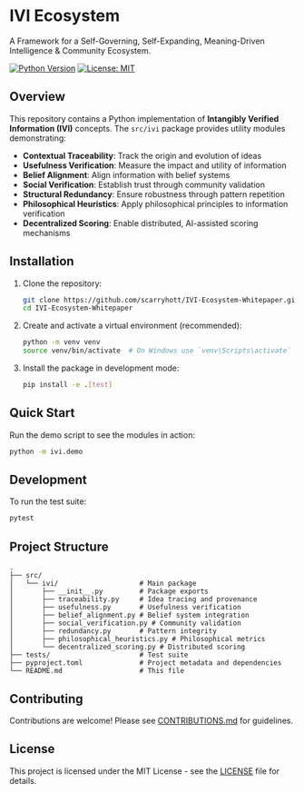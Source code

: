 # IVI Ecosystem

A Framework for a Self-Governing, Self-Expanding, Meaning-Driven Intelligence & Community Ecosystem.

[![Python Version](https://img.shields.io/badge/python-3.8+-blue.svg)](https://www.python.org/downloads/)
[![License: MIT](https://img.shields.io/badge/License-MIT-yellow.svg)](https://opensource.org/licenses/MIT)

## Overview

This repository contains a Python implementation of **Intangibly Verified Information (IVI)** concepts. The `src/ivi` package provides utility modules demonstrating:

- **Contextual Traceability**: Track the origin and evolution of ideas
- **Usefulness Verification**: Measure the impact and utility of information
- **Belief Alignment**: Align information with belief systems
- **Social Verification**: Establish trust through community validation
- **Structural Redundancy**: Ensure robustness through pattern repetition
- **Philosophical Heuristics**: Apply philosophical principles to information verification
- **Decentralized Scoring**: Enable distributed, AI-assisted scoring mechanisms

## Installation

1. Clone the repository:
   ```bash
   git clone https://github.com/scarryhott/IVI-Ecosystem-Whitepaper.git
   cd IVI-Ecosystem-Whitepaper
   ```

2. Create and activate a virtual environment (recommended):
   ```bash
   python -m venv venv
   source venv/bin/activate  # On Windows use `venv\Scripts\activate`
   ```

3. Install the package in development mode:
   ```bash
   pip install -e .[test]
   ```

## Quick Start

Run the demo script to see the modules in action:

```bash
python -m ivi.demo
```

## Development

To run the test suite:

```bash
pytest
```

## Project Structure

```
.
├── src/
│   └── ivi/                    # Main package
│       ├── __init__.py         # Package exports
│       ├── traceability.py     # Idea tracing and provenance
│       ├── usefulness.py       # Usefulness verification
│       ├── belief_alignment.py # Belief system integration
│       ├── social_verification.py # Community validation
│       ├── redundancy.py       # Pattern integrity
│       ├── philosophical_heuristics.py # Philosophical metrics
│       └── decentralized_scoring.py # Distributed scoring
├── tests/                      # Test suite
├── pyproject.toml              # Project metadata and dependencies
└── README.md                   # This file
```

## Contributing

Contributions are welcome! Please see [CONTRIBUTIONS.md](CONTRIBUTIONS.md) for guidelines.

## License

This project is licensed under the MIT License - see the [LICENSE](LICENSE) file for details.
